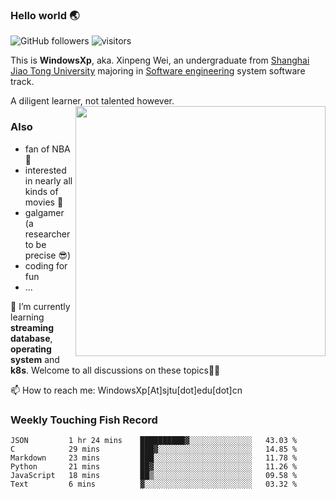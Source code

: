 <!--
**WindowsXp-Beta/WindowsXp-Beta** is a ✨ _special_ ✨ repository because its `README.md` (this file) appears on your GitHub profile.

Here are some ideas to get you started:

- 🔭 I’m currently working on ...
- 🌱 I’m currently learning ...
- 👯 I’m looking to collaborate on ...
- 🤔 I’m looking for help with ...
- 💬 Ask me about ...
- 📫 How to reach me: ...
- 😄 Pronouns: ...
- ⚡ Fun fact: ...
-->
### Hello world :earth_asia:
![GitHub followers](https://img.shields.io/github/followers/WindowsXp-Beta?style=social)
![visitors](https://visitor-badge.glitch.me/badge?page_id=WindowsXp-Beta)

This is **WindowsXp**, aka. Xinpeng Wei, an undergraduate from [Shanghai Jiao Tong University](http://en.sjtu.edu.cn/) majoring in [Software engineering](http://www.se.sjtu.edu.cn/) system software track.

A diligent learner, not talented however.<img align='right' src='https://github-readme-stats.vercel.app/api/top-langs/?username=WindowsXp-Beta&layout=compact&hide=scss,hcl,Tcl&langs_count=10&theme=tokyonight' width='400px'>

### Also
- fan of NBA :basketball:
- interested in nearly all kinds of movies :movie_camera:
- galgamer (a researcher to be precise :sunglasses:)
- coding for fun
- ...

🤔 I’m currently learning **streaming database**, **operating system** and **k8s**. Welcome to all discussions on these topics🍻🍻

📫 How to reach me: WindowsXp[At]sjtu[dot]edu[dot]cn

### Weekly Touching Fish Record

<!--START_SECTION:waka-->

```text
JSON         1 hr 24 mins    ██████████▓░░░░░░░░░░░░░░   43.03 %
C            29 mins         ███▓░░░░░░░░░░░░░░░░░░░░░   14.85 %
Markdown     23 mins         ███░░░░░░░░░░░░░░░░░░░░░░   11.78 %
Python       21 mins         ██▓░░░░░░░░░░░░░░░░░░░░░░   11.26 %
JavaScript   18 mins         ██▒░░░░░░░░░░░░░░░░░░░░░░   09.58 %
Text         6 mins          ▓░░░░░░░░░░░░░░░░░░░░░░░░   03.32 %
```

<!--END_SECTION:waka-->
